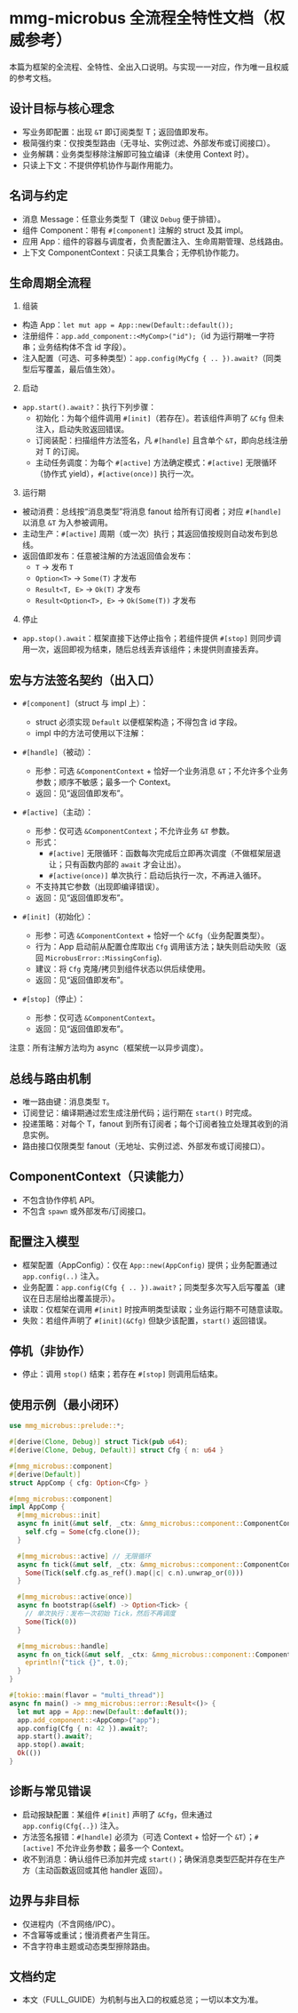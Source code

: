 # mmg-microbus 全流程全特性文档（权威参考）

本篇为框架的全流程、全特性、全出入口说明。与实现一一对应，作为唯一且权威的参考文档。

## 设计目标与核心理念
- 写业务即配置：出现 `&T` 即订阅类型 T；返回值即发布。
- 极简强约束：仅按类型路由（无寻址、实例过滤、外部发布或订阅接口）。
- 业务解耦：业务类型移除注解即可独立编译（未使用 Context 时）。
- 只读上下文：不提供停机协作与副作用能力。

## 名词与约定
- 消息 Message：任意业务类型 T（建议 `Debug` 便于排错）。
- 组件 Component：带有 `#[component]` 注解的 struct 及其 impl。
- 应用 App：组件的容器与调度者，负责配置注入、生命周期管理、总线路由。
- 上下文 ComponentContext：只读工具集合；无停机协作能力。

## 生命周期全流程
1) 组装
- 构造 App：`let mut app = App::new(Default::default());`
- 注册组件：`app.add_component::<MyComp>("id");`（id 为运行期唯一字符串；业务结构体不含 id 字段）。
- 注入配置（可选、可多种类型）：`app.config(MyCfg { .. }).await?`（同类型后写覆盖，最后值生效）。

2) 启动
- `app.start().await?`：执行下列步骤：
  - 初始化：为每个组件调用 `#[init]`（若存在）。若该组件声明了 `&Cfg` 但未注入，启动失败返回错误。
  - 订阅装配：扫描组件方法签名，凡 `#[handle]` 且含单个 `&T`，即向总线注册对 T 的订阅。
  - 主动任务调度：为每个 `#[active]` 方法确定模式：`#[active]` 无限循环（协作式 yield），`#[active(once)]` 执行一次。

3) 运行期
- 被动消费：总线按“消息类型”将消息 fanout 给所有订阅者；对应 `#[handle]` 以消息 `&T` 为入参被调用。
- 主动生产：`#[active]` 周期（或一次）执行；其返回值按规则自动发布到总线。
- 返回值即发布：任意被注解的方法返回值会发布：
  - `T` -> 发布 `T`
  - `Option<T>` -> `Some(T)` 才发布
  - `Result<T, E>` -> `Ok(T)` 才发布
  - `Result<Option<T>, E>` -> `Ok(Some(T))` 才发布

4) 停止
- `app.stop().await`：框架直接下达停止指令；若组件提供 `#[stop]` 则同步调用一次，返回即视为结束，随后总线丢弃该组件；未提供则直接丢弃。

## 宏与方法签名契约（出入口）
- `#[component]`（struct 与 impl 上）：
  - struct 必须实现 `Default` 以便框架构造；不得包含 id 字段。
  - impl 中的方法可使用以下注解：

- `#[handle]`（被动）：
  - 形参：可选 `&ComponentContext` + 恰好一个业务消息 `&T`；不允许多个业务参数；顺序不敏感；最多一个 Context。
  - 返回：见“返回值即发布”。

- `#[active]`（主动）：
  - 形参：仅可选 `&ComponentContext`；不允许业务 `&T` 参数。
  - 形式：
    - `#[active]` 无限循环：函数每次完成后立即再次调度（不做框架层退让；只有函数内部的 `await` 才会让出）。
    - `#[active(once)]` 单次执行：启动后执行一次，不再进入循环。
  - 不支持其它参数（出现即编译错误）。
  - 返回：见“返回值即发布”。

- `#[init]`（初始化）：
  - 形参：可选 `&ComponentContext` + 恰好一个 `&Cfg`（业务配置类型）。
  - 行为：App 启动前从配置仓库取出 `Cfg` 调用该方法；缺失则启动失败（返回 `MicrobusError::MissingConfig`).
  - 建议：将 `Cfg` 克隆/拷贝到组件状态以供后续使用。
  - 返回：见“返回值即发布”。

- `#[stop]`（停止）：
  - 形参：仅可选 `&ComponentContext`。
  - 返回：见“返回值即发布”。

注意：所有注解方法均为 async（框架统一以异步调度）。

## 总线与路由机制
- 唯一路由键：消息类型 `T`。
- 订阅登记：编译期通过宏生成注册代码；运行期在 `start()` 时完成。
- 投递策略：对每个 T，fanout 到所有订阅者；每个订阅者独立处理其收到的消息实例。
- 路由接口仅限类型 fanout（无地址、实例过滤、外部发布或订阅接口）。

## ComponentContext（只读能力）
- 不包含协作停机 API。
- 不包含 `spawn` 或外部发布/订阅接口。

## 配置注入模型
- 框架配置（AppConfig）：仅在 `App::new(AppConfig)` 提供；业务配置通过 `app.config(..)` 注入。
- 业务配置：`app.config(Cfg { .. }).await?`；同类型多次写入后写覆盖（建议在日志层给出覆盖提示）。
- 读取：仅框架在调用 `#[init]` 时按声明类型读取；业务运行期不可随意读取。
- 失败：若组件声明了 `#[init](&Cfg)` 但缺少该配置，`start()` 返回错误。

## 停机（非协作）
- 停止：调用 `stop()` 结束；若存在 `#[stop]` 则调用后结束。

## 使用示例（最小闭环）
```rust
use mmg_microbus::prelude::*;

#[derive(Clone, Debug)] struct Tick(pub u64);
#[derive(Clone, Debug, Default)] struct Cfg { n: u64 }

#[mmg_microbus::component]
#[derive(Default)]
struct AppComp { cfg: Option<Cfg> }

#[mmg_microbus::component]
impl AppComp {
  #[mmg_microbus::init]
  async fn init(&mut self, _ctx: &mmg_microbus::component::ComponentContext, cfg: &Cfg) {
    self.cfg = Some(cfg.clone());
  }

  #[mmg_microbus::active] // 无限循环
  async fn tick(&mut self, _ctx: &mmg_microbus::component::ComponentContext) -> Option<Tick> {
    Some(Tick(self.cfg.as_ref().map(|c| c.n).unwrap_or(0)))
  }

  #[mmg_microbus::active(once)]
  async fn bootstrap(&self) -> Option<Tick> {
    // 单次执行：发布一次初始 Tick，然后不再调度
    Some(Tick(0))
  }

  #[mmg_microbus::handle]
  async fn on_tick(&mut self, _ctx: &mmg_microbus::component::ComponentContext, t: &Tick) {
    eprintln!("tick {}", t.0);
  }
}

#[tokio::main(flavor = "multi_thread")]
async fn main() -> mmg_microbus::error::Result<()> {
  let mut app = App::new(Default::default());
  app.add_component::<AppComp>("app");
  app.config(Cfg { n: 42 }).await?;
  app.start().await?;
  app.stop().await;
  Ok(())
}
```

## 诊断与常见错误
- 启动报缺配置：某组件 `#[init]` 声明了 `&Cfg`，但未通过 `app.config(Cfg{..})` 注入。
- 方法签名报错：`#[handle]` 必须为（可选 Context + 恰好一个 `&T`）；`#[active]` 不允许业务参数；最多一个 Context。
- 收不到消息：确认组件已添加并完成 `start()`；确保消息类型匹配并存在生产方（主动函数返回或其他 handler 返回）。

## 边界与非目标
- 仅进程内（不含网络/IPC）。
- 不含幂等或重试；慢消费者产生背压。
- 不含字符串主题或动态类型擦除路由。

## 文档约定
- 本文（FULL_GUIDE）为机制与出入口的权威总览；一切以本文为准。
